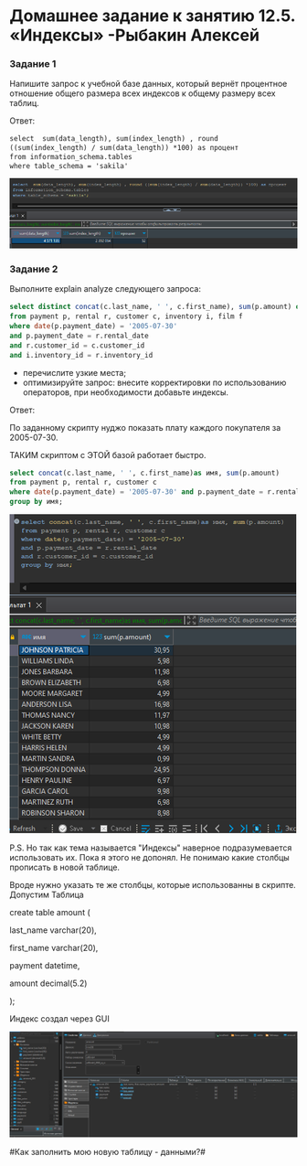 # Домашнее задание к занятию 12.5. «Индексы» -Рыбакин Алексей

### Задание 1

Напишите запрос к учебной базе данных, который вернёт процентное отношение общего размера всех индексов к общему размеру всех таблиц.

Ответ:

```sgl
select  sum(data_length), sum(index_length) , round ((sum(index_length) / sum(data_length)) *100) as процент
from information_schema.tables
where table_schema = 'sakila'
```

![1](./img/12-5_proc.png)

### Задание 2

Выполните explain analyze следующего запроса:

```sql
select distinct concat(c.last_name, ' ', c.first_name), sum(p.amount) over (partition by c.customer_id, f.title)
from payment p, rental r, customer c, inventory i, film f
where date(p.payment_date) = '2005-07-30' 
and p.payment_date = r.rental_date 
and r.customer_id = c.customer_id 
and i.inventory_id = r.inventory_id
```
- перечислите узкие места;
- оптимизируйте запрос: внесите корректировки по использованию операторов, при необходимости добавьте индексы.

Ответ:

По заданному скрипту нуджо показать плату каждого покупателя за 2005-07-30.

ТАКИМ скриптом с ЭТОЙ базой работает быстро.

```sql
select concat(c.last_name, ' ', c.first_name)as имя, sum(p.amount)
from payment p, rental r, customer c
where date(p.payment_date) = '2005-07-30' and p.payment_date = r.rental_date and r.customer_id = c.customer_id 
group by имя;
```

![2](./img/12-5_sum.png)

P.S. 
Но так как тема называется "Индексы" наверное подразумевается использовать их. Пока я этого не допонял.
Не понимаю какие столбцы прописать в новой таблице.

Вроде нужно указать те же столбцы, которые использованны в скрипте. Допустим Таблица 

create table amount (

last_name varchar(20),

first_name varchar(20),

payment datetime,

amount decimal(5.2)

);

Индекс создал через GUI

![3](./img/12-5_index.png)

#Как заполнить мою новую таблицу - данными?#
